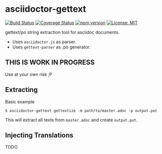 # asciidoctor-gettext

[![Build Status](https://travis-ci.org/martijnthe/asciidoctor-gettext.svg?branch=master)](https://travis-ci.org/martijnthe/asciidoctor-gettext)
[![Coverage Status](https://coveralls.io/repos/github/martijnthe/asciidoctor-gettext/badge.svg?branch=master)](https://coveralls.io/github/martijnthe/asciidoctor-gettext?branch=master)
[![npm version](https://badge.fury.io/js/asciidoctor-gettext.svg)](http://badge.fury.io/js/asciidoctor-gettext)
[![License: MIT](https://img.shields.io/badge/License-MIT-yellow.svg)](https://opensource.org/licenses/MIT)

gettext/po string extraction tool for asciidoc documents.

- Uses `asciidoctor.js` as parser.
- Uses `gettext-parser` as .po generator.

## THIS IS WORK IN PROGRESS

Use at your own risk ;P

## Extracting

Basic example
```
$ asciidoctor-gettext gettextize -m path/to/master.adoc -p output.pot 
```

This will extract all texts from `master.adoc` and create `output.pot`.

## Injecting Translations

TODO